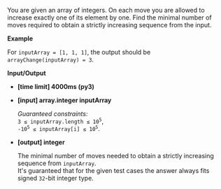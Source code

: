 <div class="markdown"><p>You are given an array of integers. On each move you are allowed to increase exactly one of its element by one. Find the minimal number of moves required to obtain a strictly increasing sequence from the input.</p>
<p><strong>Example</strong></p>
<p>For <code>inputArray = [1, 1, 1]</code>, the output should be<br>
<code>arrayChange(inputArray) = 3</code>.</p>
<p><strong>Input/Output</strong></p>
<ul>
<li><strong>[time limit] 4000ms (py3)</strong></li>
</ul>
<ul>
<li>
<p><strong>[input] array.integer inputArray</strong></p>
<p><em>Guaranteed constraints:</em><br>
<code>3 ≤ inputArray.length ≤ 10<sup>5</sup></code>,<br>
<code>-10<sup>5</sup> ≤ inputArray[i] ≤ 10<sup>5</sup></code>.</p>
</li>
<li>
<p><strong>[output] integer</strong></p>
<p>The minimal number of moves needed to obtain a strictly increasing sequence from <code>inputArray</code>.<br>
It's guaranteed that for the given test cases the answer always fits signed <code>32</code>-bit integer type.</p>
</li>
</ul>
</div>